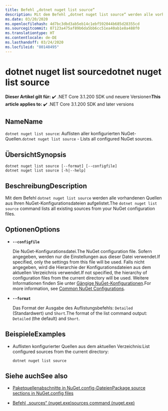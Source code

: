 ```yaml
---
title: Befehl „dotnet nuget list source“
description: Mit dem Befehl „dotnet nuget list source“ werden alle vorhandenen Quellen aus Ihren NuGet-Konfigurationsdateien aufgelistet.
ms.date: 03/20/2020
ms.openlocfilehash: 4d7bc3dbd3ab5eb14c1ebf592044b685d28355cd
ms.sourcegitcommit: 07123a475af89b6da5bb6cc51ea40ab1e8a488f0
ms.translationtype: HT
ms.contentlocale: de-DE
ms.lasthandoff: 03/24/2020
ms.locfileid: "80148495"
---
```

# <a name="dotnet-nuget-list-source"></a><span data-ttu-id="047b8-103">dotnet nuget list source</span><span class="sxs-lookup"><span data-stu-id="047b8-103">dotnet nuget list source</span></span>

<span data-ttu-id="047b8-104">**Dieser Artikel gilt für:** ✔️ .NET Core 3.1.200 SDK und neuere Versionen</span><span class="sxs-lookup"><span data-stu-id="047b8-104">**This article applies to:** ✔️ .NET Core 3.1.200 SDK and later versions</span></span>

## <a name="name"></a><span data-ttu-id="047b8-105">Name</span><span class="sxs-lookup"><span data-stu-id="047b8-105">Name</span></span>

<span data-ttu-id="047b8-106">`dotnet nuget list source`: Auflisten aller konfigurierten NuGet-Quellen.</span><span class="sxs-lookup"><span data-stu-id="047b8-106">`dotnet nuget list source` - Lists all configured NuGet sources.</span></span>

## <a name="synopsis"></a><span data-ttu-id="047b8-107">Übersicht</span><span class="sxs-lookup"><span data-stu-id="047b8-107">Synopsis</span></span>

```dotnetcli
dotnet nuget list source [--format] [--configfile]
dotnet nuget list source [-h|--help]
```

## <a name="description"></a><span data-ttu-id="047b8-108">Beschreibung</span><span class="sxs-lookup"><span data-stu-id="047b8-108">Description</span></span>

<span data-ttu-id="047b8-109">Mit dem Befehl `dotnet nuget list source` werden alle vorhandenen Quellen aus Ihren NuGet-Konfigurationsdateien aufgelistet.</span><span class="sxs-lookup"><span data-stu-id="047b8-109">The `dotnet nuget list source` command lists all existing sources from your NuGet configuration files.</span></span>

## <a name="options"></a><span data-ttu-id="047b8-110">Optionen</span><span class="sxs-lookup"><span data-stu-id="047b8-110">Options</span></span>

- **`--configfile`**

  <span data-ttu-id="047b8-111">Die NuGet-Konfigurationsdatei.</span><span class="sxs-lookup"><span data-stu-id="047b8-111">The NuGet configuration file.</span></span> <span data-ttu-id="047b8-112">Sofern angegeben, werden nur die Einstellungen aus dieser Datei verwendet.</span><span class="sxs-lookup"><span data-stu-id="047b8-112">If specified, only the settings from this file will be used.</span></span> <span data-ttu-id="047b8-113">Falls nicht angegeben, wird die Hierarchie der Konfigurationsdateien aus dem aktuellen Verzeichnis verwendet.</span><span class="sxs-lookup"><span data-stu-id="047b8-113">If not specified, the hierarchy of configuration files from the current directory will be used.</span></span> <span data-ttu-id="047b8-114">Weitere Informationen finden Sie unter [Gängige NuGet-Konfigurationen](https://docs.microsoft.com/nuget/consume-packages/configuring-nuget-behavior).</span><span class="sxs-lookup"><span data-stu-id="047b8-114">For more information, see [Common NuGet Configurations](https://docs.microsoft.com/nuget/consume-packages/configuring-nuget-behavior).</span></span>

- **`--format`**

  <span data-ttu-id="047b8-115">Das Format der Ausgabe des Auflistungsbefehls: `Detailed` (Standardwert) und `Short`.</span><span class="sxs-lookup"><span data-stu-id="047b8-115">The format of the list command output: `Detailed` (the default) and `Short`.</span></span>

## <a name="examples"></a><span data-ttu-id="047b8-116">Beispiele</span><span class="sxs-lookup"><span data-stu-id="047b8-116">Examples</span></span>

- <span data-ttu-id="047b8-117">Auflisten konfigurierter Quellen aus dem aktuellen Verzeichnis:</span><span class="sxs-lookup"><span data-stu-id="047b8-117">List configured sources from the current directory:</span></span>

  ```dotnetcli
  dotnet nuget list source
  ```

## <a name="see-also"></a><span data-ttu-id="047b8-118">Siehe auch</span><span class="sxs-lookup"><span data-stu-id="047b8-118">See also</span></span>

- [<span data-ttu-id="047b8-119">Paketquellenabschnitte in NuGet.config-Dateien</span><span class="sxs-lookup"><span data-stu-id="047b8-119">Package source sections in NuGet.config files</span></span>](/nuget/reference/nuget-config-file#package-source-sections)

- [<span data-ttu-id="047b8-120">Befehl „sources“ (nuget.exe)</span><span class="sxs-lookup"><span data-stu-id="047b8-120">sources command (nuget.exe)</span></span>](/nuget/reference/cli-reference/cli-ref-sources)
